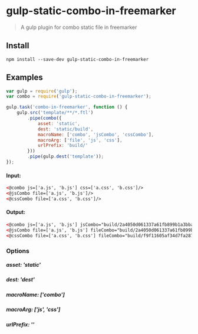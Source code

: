 gulp-static-combo-in-freemarker
=============

> A gulp plugin for combo static file in freemarker

## Install

```
npm install --save-dev gulp-static-combo-in-freemarker
```

## Examples
```js
var gulp = require('gulp');
var combo = require('gulp-static-combo-in-freemarker');

gulp.task('combo-in-freemarker', function () {
	gulp.src('template/**/*.ftl')
		.pipe(combo({
			asset: 'static', 
			dest: 'static/build', 
			macroName: ['combo', 'jsCombo', 'cssCombo'], 
			macroArg: ['file', 'js', 'css'], 
			urlPrefix: 'build/'
		}))
		.pipe(gulp.dest('template'));
});
```

#### Input:

```html
<@combo js=['a.js', 'b.js'] css=['a.css', 'b.css']/>
<@jsCombo file=['a.js', 'b.js']/>
<@cssCombo file=['a.css', 'b.css']/>
```

#### Output:

```html
<@combo js=['a.js', 'b.js'] jsCombo="build/2a4050d061337a61fb899b1a3bbad894.js" css=['a.css', 'b.css'] cssCombo="build/f9f11605af34d7fa2873cfa83066f5f6.css"/>
<@jsCombo file=['a.js', 'b.js'] fileCombo="build/2a4050d061337a61fb899b1a3bbad894.js"/>
<@cssCombo file=['a.css', 'b.css'] fileCombo="build/f9f11605af34d7fa2873cfa83066f5f6.css"/>
```

### Options

##### asset: 'static'

##### dest: 'dest'

##### macroName: ['combo']

##### macroArg: ['js', 'css']

##### urlPrefix: ''